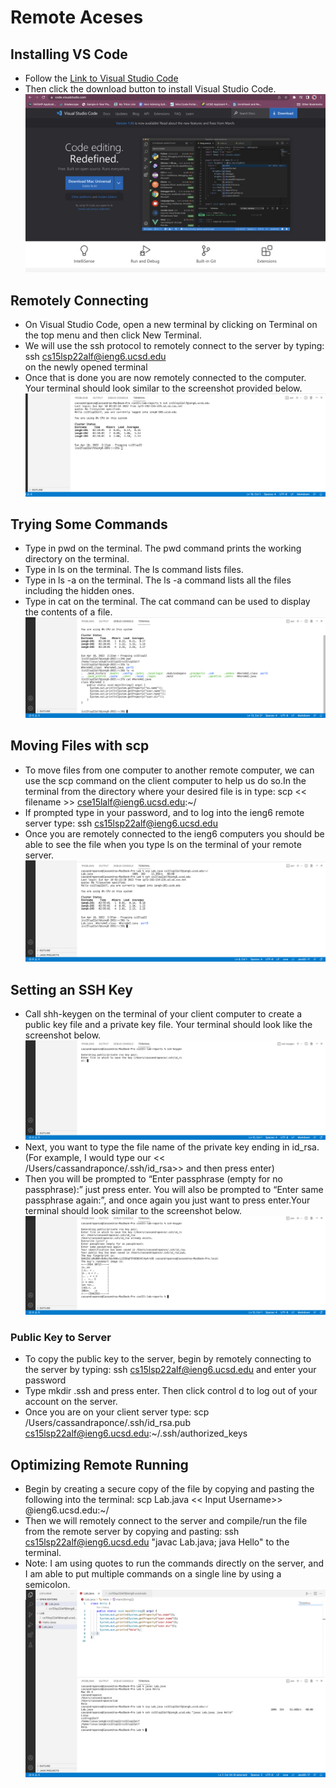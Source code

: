 # Remote Aceses

## Installing VS Code
* Follow the [Link to Visual Studio Code](https://code.visualstudio.com/)
* Then click the download button to install Visual Studio Code. 
![Image](Screenshot1.png)


## Remotely Connecting
* On Visual Studio Code, open a new terminal by clicking on Terminal on the top menu and then click New Terminal.
* We will use the ssh protocol to remotely connect to the server by typing: ssh cs15lsp22alf@ieng6.ucsd.edu   
on the newly opened terminal 
* Once that is done you are now remotely connected to the computer. Your terminal should look similar to the screenshot provided below. 
![Image](Screenshot2.png)


## Trying Some Commands
* Type in pwd on the terminal. The pwd command prints the working directory on the terminal.
* Type in ls on the terminal. The ls command lists files. 
* Type in ls -a on the terminal. The ls -a command lists all the files including the hidden ones. 
* Type in cat on the terminal. The cat command can be used to display the contents of a file. 
![Image](Screenshot3.png)


## Moving Files with scp
* To move files from one computer to another remote computer, we can use the scp command on the client computer to help us do so.In the terminal from the directory where your desired file is in type: scp << filename >>  cse15lalf@ieng6.ucsd.edu:~/  
* If prompted type in your password, and to log into the  ieng6  remote server type: ssh cs15lsp22alf@ieng6.ucsd.edu
* Once you are remotely connected to the ieng6 computers you should be able to see the file when you type ls on the terminal of your remote server. 
![Image](Screenshot4.png)


## Setting an SSH Key
* Call shh-keygen on the terminal of your client computer to create a public key file and a private key file. Your terminal should look like the screenshot below. 
![Image](Screenshot5.png)
* Next, you want to type the file name of the private key ending in id_rsa. (For example, I would type our << /Users/cassandraponce/.ssh/id_rsa>> and then press enter)
* Then you will be prompted to “Enter passphrase (empty for no passphrase):” just press enter. You will also be prompted to “Enter same passphrase again:”, and once again you just want to press enter.Your terminal should look similar to the screenshot below. 
![Image](Screenshot6.png)

### Public Key to Server
* To copy the public key to the server, begin by remotely connecting to the server by typing: ssh cs15lsp22alf@ieng6.ucsd.edu and enter your password
* Type mkdir .ssh and press enter. Then click control d to log out of your account on the server. 
* Once you are on your client server type:
scp /Users/cassandraponce/.ssh/id_rsa.pub cs15lsp22alf@ieng6.ucsd.edu:~/.ssh/authorized_keys


## Optimizing Remote Running
* Begin by creating a secure copy of the file by copying and pasting the following into the  terminal:  scp Lab.java << Input Username>> @ieng6.ucsd.edu:~/ 
* Then we will remotely connect to the server and compile/run the file from the remote server by copying  and pasting: ssh cs15lsp22alf@ieng6.ucsd.edu "javac Lab.java; java Hello"      to the terminal.
* Note: I am using quotes to run the commands directly on the server, and I am able to put multiple commands on a single line by using a semicolon.
![Image](Screenshot7.png)









